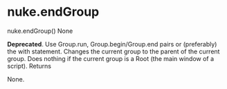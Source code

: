 # nuke.endGroup
nuke.endGroup()  None

**Deprecated**. Use Group.run, Group.begin/Group.end pairs or (preferably) the with statement.
Changes the current group to the parent of the current group. Does nothing if the current group is a Root (the main window of a script).
Returns

None.